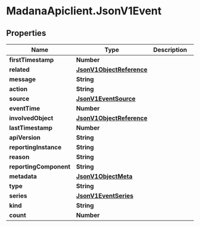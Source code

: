 # MadanaApiclient.JsonV1Event

## Properties

Name | Type | Description | Notes
------------ | ------------- | ------------- | -------------
**firstTimestamp** | **Number** |  | [optional] 
**related** | [**JsonV1ObjectReference**](JsonV1ObjectReference.md) |  | [optional] 
**message** | **String** |  | [optional] 
**action** | **String** |  | [optional] 
**source** | [**JsonV1EventSource**](JsonV1EventSource.md) |  | [optional] 
**eventTime** | **Number** |  | [optional] 
**involvedObject** | [**JsonV1ObjectReference**](JsonV1ObjectReference.md) |  | [optional] 
**lastTimestamp** | **Number** |  | [optional] 
**apiVersion** | **String** |  | [optional] 
**reportingInstance** | **String** |  | [optional] 
**reason** | **String** |  | [optional] 
**reportingComponent** | **String** |  | [optional] 
**metadata** | [**JsonV1ObjectMeta**](JsonV1ObjectMeta.md) |  | [optional] 
**type** | **String** |  | [optional] 
**series** | [**JsonV1EventSeries**](JsonV1EventSeries.md) |  | [optional] 
**kind** | **String** |  | [optional] 
**count** | **Number** |  | [optional] 


